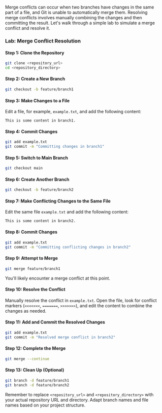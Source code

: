 Merge conflicts can occur when two branches have changes in the same part of a file, and Git is unable to automatically merge them. Resolving merge conflicts involves manually combining the changes and then committing the result. Let's walk through a simple lab to simulate a merge conflict and resolve it.

### Lab: Merge Conflict Resolution

#### Step 1: Clone the Repository
```bash
git clone <repository_url>
cd <repository_directory>
```

#### Step 2: Create a New Branch
```bash
git checkout -b feature/branch1
```

#### Step 3: Make Changes to a File
Edit a file, for example, `example.txt`, and add the following content:
```
This is some content in branch1.
```

#### Step 4: Commit Changes
```bash
git add example.txt
git commit -m "Committing changes in branch1"
```

#### Step 5: Switch to Main Branch
```bash
git checkout main
```

#### Step 6: Create Another Branch
```bash
git checkout -b feature/branch2
```

#### Step 7: Make Conflicting Changes to the Same File
Edit the same file `example.txt` and add the following content:
```
This is some content in branch2.
```

#### Step 8: Commit Changes
```bash
git add example.txt
git commit -m "Committing conflicting changes in branch2"
```

#### Step 9: Attempt to Merge
```bash
git merge feature/branch1
```

You'll likely encounter a merge conflict at this point.

#### Step 10: Resolve the Conflict
Manually resolve the conflict in `example.txt`. Open the file, look for conflict markers (`<<<<<<<`, `=======`, `>>>>>>>`), and edit the content to combine the changes as needed.

#### Step 11: Add and Commit the Resolved Changes
```bash
git add example.txt
git commit -m "Resolved merge conflict in branch2"
```

#### Step 12: Complete the Merge
```bash
git merge --continue
```

#### Step 13: Clean Up (Optional)
```bash
git branch -d feature/branch1
git branch -d feature/branch2
```



Remember to replace `<repository_url>` and `<repository_directory>` with your actual repository URL and directory. Adapt branch names and file names based on your project structure.
